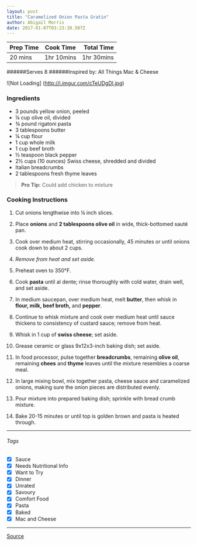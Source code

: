 ```yaml
---
layout: post
title: "Caramelized Onion Pasta Gratin"
author: Abigail Morris
date: 2017-01-07T03:23:38.587Z
---
```


| Prep Time  | Cook Time    | Total Time  |
| ---------- |:------------:| -----------:|
| 20 mins    | 1hr 10mins      | 1hr 30mins     |


######Serves 8
######Inspired by: All Things Mac & Cheese

![Not Loading] (http://i.imgur.com/cTeUDgDl.jpg)

### Ingredients

* 3 pounds yellow onion, peeled
* ¼ cup olive oil, divided
* ¾ pound rigatoni pasta
* 3 tablespoons butter
* ¼ cup flour
* 1 cup whole milk
* 1 cup beef broth
* ½ teaspoon black pepper
* 2½ cups (10 ounces) Swiss cheese, shredded and divided
* Italian breadcrumbs
* 2 tablespoons fresh thyme leaves

> **Pro Tip:** Could add chicken to mixture

### Cooking Instructions

1. Cut onions lengthwise into ¼ inch slices. 
2. Place **onions** and **2 tablespoons olive oil** in wide, thick-bottomed sauté pan.
3. Cook over medium heat, stirring occasionally, 45 minutes or until onions cook down to about 2 cups. 
4. *Remove from heat and set aside.*
5. Preheat oven to 350°F.
6. Cook **pasta** until al dente; rinse thoroughly with cold water, drain well, and set aside.
7. In medium saucepan, over medium heat, melt **butter**, then whisk in **flour, milk, beef broth,** and **pepper**.
8. Continue to whisk mixture and cook over medium heat until sauce thickens to consistency of custard sauce; remove from heat.
9. Whisk in 1 cup of **swiss cheese**; set aside.

10. Grease ceramic or glass 9x12x3-inch baking dish; set aside.
11. In food processor, pulse together **breadcrumbs**, remaining **olive oil**, remaining **chees** and **thyme** leaves until the mixture resembles a coarse meal.
12. In large mixing bowl, mix together pasta, cheese sauce and caramelized onions, making sure the onion pieces are distributed evenly.
13. Pour mixture into prepared baking dish; sprinkle with bread crumb mixture. 
14. Bake 20-15 minutes or until top is golden brown and pasta is heated through.


---

###### Tags
- [x] Sauce
- [x] Needs Nutritional Info
- [x] Want to Try
- [x] Dinner
- [x] Unrated
- [x] Savoury
- [x] Comfort Food
- [x] Pasta
- [x] Baked
- [x] Mac and Cheese

---

[Source](http://www.allthingsmacandcheese.com/mac-and-cheese-recipes/crowd-pleasing-mac-and-cheese/caramelized-onion-pasta-gratin-recipe#.VVzJbvlVhBd)

